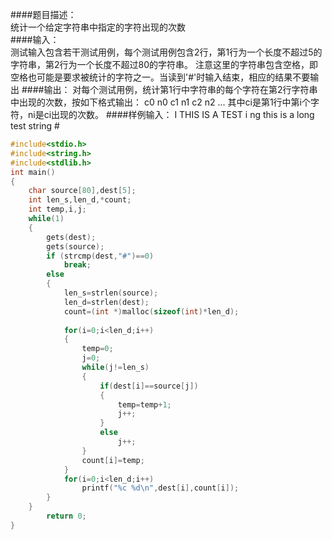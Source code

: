 ####题目描述：<br>
    统计一个给定字符串中指定的字符出现的次数<br>
####输入：<br>
    测试输入包含若干测试用例，每个测试用例包含2行，第1行为一个长度不超过5的字符串，第2行为一个长度不超过80的字符串。
    注意这里的字符串包含空格，即空格也可能是要求被统计的字符之一。当读到'#'时输入结束，相应的结果不要输出
####输出：
    对每个测试用例，统计第1行中字符串的每个字符在第2行字符串中出现的次数，按如下格式输出：
    c0 n0
    c1 n1
    c2 n2
    ... 
    其中ci是第1行中第i个字符，ni是ci出现的次数。
####样例输入：
    I
    THIS IS A TEST
    i ng
    this is a long test string
    #

```c
#include<stdio.h>
#include<string.h>
#include<stdlib.h>
int main()
{
	char source[80],dest[5];
	int len_s,len_d,*count;
	int temp,i,j;
	while(1)
	{
		gets(dest);
		gets(source);	
		if (strcmp(dest,"#")==0)
			break;
		else
		{
			len_s=strlen(source);
			len_d=strlen(dest);
			count=(int *)malloc(sizeof(int)*len_d);
			
			for(i=0;i<len_d;i++)
			{
				temp=0;
				j=0;
				while(j!=len_s)
				{
					if(dest[i]==source[j])
					{
						temp=temp+1;
						j++;
					}
					else
						j++;
				}
				count[i]=temp;			
			}
			for(i=0;i<len_d;i++)
				printf("%c %d\n",dest[i],count[i]);
		}			
	}
		return 0;	
}

```
